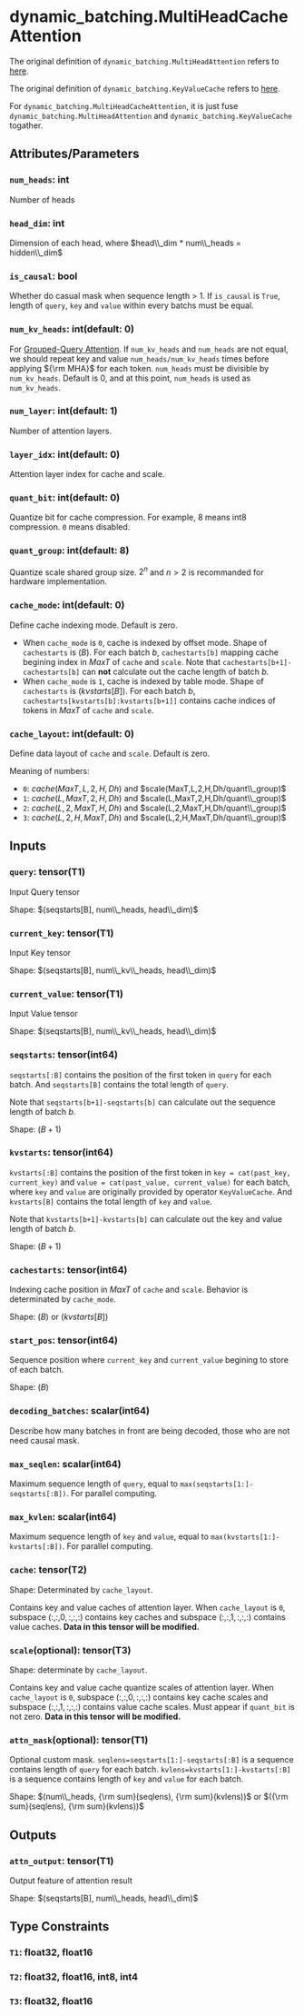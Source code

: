 # dynamic_batching.MultiHeadCacheAttention

The original definition of `dynamic_batching.MultiHeadAttention` refers to [here](MultiHeadAttention.md).

The original definition of `dynamic_batching.KeyValueCache` refers to [here](KeyValueCache.md).

For `dynamic_batching.MultiHeadCacheAttention`, it is just fuse `dynamic_batching.MultiHeadAttention` and `dynamic_batching.KeyValueCache` togather.

## Attributes/Parameters

### `num_heads`: int

Number of heads

### `head_dim`: int

Dimension of each head, where $head\\_dim * num\\_heads = hidden\\_dim$

### `is_causal`: bool

Whether do casual mask when sequence length > 1. If `is_causal` is `True`, length of `query`, `key` and `value` within every batchs must be equal.

### `num_kv_heads`: int(default: 0)

For [Grouped-Query Attention](https://arxiv.org/pdf/2305.13245.pdf). If `num_kv_heads` and `num_heads` are not equal, we should repeat key and value `num_heads/num_kv_heads` times before applying ${\rm MHA}$ for each token. `num_heads` must be divisible by `num_kv_heads`. Default is 0, and at this point, `num_heads` is used as `num_kv_heads`.

### `num_layer`: int(default: 1)

Number of attention layers.

### `layer_idx`: int(default: 0)

Attention layer index for cache and scale.

### `quant_bit`: int(default: 0)

Quantize bit for cache compression. For example, 8 means int8 compression. `0` means disabled.

### `quant_group`: int(default: 8)

Quantize scale shared group size. $2^n$ and $n > 2$ is recommanded for hardware implementation.

### `cache_mode`: int(default: 0)

Define cache indexing mode. Default is zero.
- When `cache_mode` is `0`, cache is indexed by offset mode. Shape of `cachestarts` is $(B)$. For each batch $b$, `cachestarts[b]` mapping cache begining index in $MaxT$ of `cache` and `scale`. Note that `cachestarts[b+1]-cachestarts[b]` can **not** calculate out the cache length of batch $b$.
- When `cache_mode` is `1`, cache is indexed by table mode. Shape of `cachestarts` is $(kvstarts[B])$. For each batch $b$, `cachestarts[kvstarts[b]:kvstarts[b+1]]` contains cache indices of tokens in $MaxT$ of `cache` and `scale`.

### `cache_layout`: int(default: 0)

Define data layout of `cache` and `scale`. Default is zero.

Meaning of numbers:
- `0`: $cache(MaxT,L,2,H,Dh)$ and $scale(MaxT,L,2,H,Dh/quant\\_group)$
- `1`: $cache(L,MaxT,2,H,Dh)$ and $scale(L,MaxT,2,H,Dh/quant\\_group)$
- `2`: $cache(L,2,MaxT,H,Dh)$ and $scale(L,2,MaxT,H,Dh/quant\\_group)$
- `3`: $cache(L,2,H,MaxT,Dh)$ and $scale(L,2,H,MaxT,Dh/quant\\_group)$

## Inputs

### `query`: tensor(T1)

Input Query tensor

Shape: $(seqstarts[B], num\\_heads, head\\_dim)$

### `current_key`: tensor(T1)

Input Key tensor

Shape: $(seqstarts[B], num\\_kv\\_heads, head\\_dim)$

### `current_value`: tensor(T1)

Input Value tensor

Shape: $(seqstarts[B], num\\_kv\\_heads, head\\_dim)$

### `seqstarts`: tensor(int64)

`seqstarts[:B]` contains the position of the first token in `query` for each batch. And `seqstarts[B]` contains the total length of `query`.

Note that `seqstarts[b+1]-seqstarts[b]` can calculate out the sequence length of batch $b$.

Shape: $(B+1)$

### `kvstarts`: tensor(int64)

`kvstarts[:B]` contains the position of the first token in `key = cat(past_key, current_key)` and `value = cat(past_value, current_value)` for each batch, where `key` and `value` are originally provided by operator `KeyValueCache`. And `kvstarts[B]` contains the total length of `key` and `value`.

Note that `kvstarts[b+1]-kvstarts[b]` can calculate out the key and value length of batch $b$.

Shape: $(B+1)$

### `cachestarts`: tensor(int64)

Indexing cache position in $MaxT$ of `cache` and `scale`. Behavior is determinated by `cache_mode`.

Shape: $(B)$ or $(kvstarts[B])$

### `start_pos`: tensor(int64)

Sequence position where `current_key` and `current_value` begining to store of each batch.

Shape: $(B)$

### `decoding_batches`: scalar(int64)

Describe how many batches in front are being decoded, those who are not need causal mask.

### `max_seqlen`: scalar(int64)

Maximum sequence length of `query`, equal to `max(seqstarts[1:]-seqstarts[:B])`. For parallel computing.

### `max_kvlen`: scalar(int64)

Maximum sequence length of `key` and `value`, equal to `max(kvstarts[1:]-kvstarts[:B])`. For parallel computing.

### `cache`: tensor(T2)

Shape: Determinated by `cache_layout`.

Contains key and value caches of attention layer. When `cache_layout` is `0`, subspace $(:,:,0,:,:,:)$ contains key caches and subspace $(:,:,1,:,:,:)$ contains value caches. **Data in this tensor will be modified.**

### `scale`(optional): tensor(T3)

Shape: determinate by `cache_layout`.

Contains key and value cache quantize scales of attention layer. When `cache_layout` is `0`, subspace $(:,:,0,:,:,:)$ contains key cache scales and subspace $(:,:,1,:,:,:)$ contains value cache scales. Must appear if `quant_bit` is not zero. **Data in this tensor will be modified.**

### `attn_mask`(optional): tensor(T1)

Optional custom mask.
`seqlens=seqstarts[1:]-seqstarts[:B]` is a sequence contains length of `query` for each batch.
`kvlens=kvstarts[1:]-kvstarts[:B]` is a sequence contains length of `key` and `value` for each batch.

Shape: $(num\\_heads, {\rm sum}(seqlens), {\rm sum}(kvlens))$ or $({\rm sum}(seqlens), {\rm sum}(kvlens))$

## Outputs

### `attn_output`: tensor(T1)

Output feature of attention result

Shape: $(seqstarts[B], num\\_heads, head\\_dim)$

## Type Constraints

### `T1`: float32, float16

### `T2`: float32, float16, int8, int4

### `T3`: float32, float16
